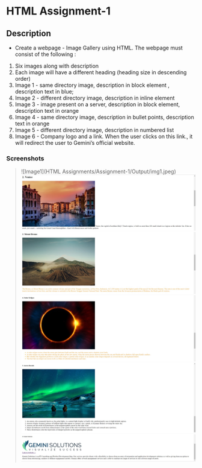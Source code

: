 # HTML Assignment-1

## Description

* Create a webpage - Image Gallery using HTML. The webpage must consist of the following :

1. Six images along with description
2. Each image will have a different heading (heading size in descending order)
3. Image 1 - same directory image, description in block element , description text in blue;
4. Image 2 - different directory image, description in inline element
5. Image 3 - image present on a server, description in block element, description text in orange
6. Image 4 - same directory image, description in bullet points, description text in orange
7. Image 5 - different directory image, description in numbered list
8. Image 6 - Company logo and a link. When the user clicks on this link., it will redirect the user to Gemini’s official website. 

### Screenshots

> ![Image1](HTML Assignments/Assignment-1/Output/img1.jpeg)
> ![Image2](Output/img2.jpeg)
> ![Image3](Output/img3.jpeg)
> ![Image4](Output/img4.jpeg)
> ![Image5](Output/img5.jpeg)
> ![Image6](Output/img6.jpeg)

